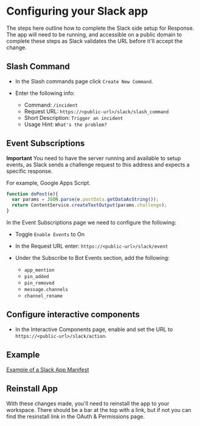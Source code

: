# Configuring your Slack app

The steps here outline how to complete the Slack side setup for Response.  The app will need to be running, and accessible on a public domain to complete these steps as Slack validates the URL before it'll accept the change.

## Slash Command

- In the Slash commands page click `Create New Command`.

- Enter the following info:
  - Command:  `/incident`
  - Request URL: `https://<public-url>/slack/slash_command`
  - Short Description: `Trigger an incident`
  - Usage Hint: `What's the problem?`

## Event Subscriptions

**Important** You need to have the server running and available to setup events, as Slack sends a challenge request to this address and expects a specific response.

For example, Google Apps Script.
```js
function doPost(e){
  var params = JSON.parse(e.postData.getDataAsString());
  return ContentService.createTextOutput(params.challenge);
}
```

In the Event Subscriptions page we need to configure the following:

- Toggle `Enable Events` to On
- In the Request URL enter: `https://<public-url>/slack/event`

- Under the Subscribe to Bot Events section, add the following:
  - `app_mention`
  - `pin_added`
  - `pin_removed`
  - `message.channels`
  - `channel_rename`

## Configure interactive components

- In the Interactive Components page, enable and set the URL to `https://<public-url>/slack/action`.


## Example

[Example of a Slack App Manifest](../demo/slack-app-manifest.yaml)

## Reinstall App

With these changes made, you'll need to reinstall the app to your workspace. There should be a bar at the top with a link, but if not you can find the resinstall link in the OAuth & Permissions page.
